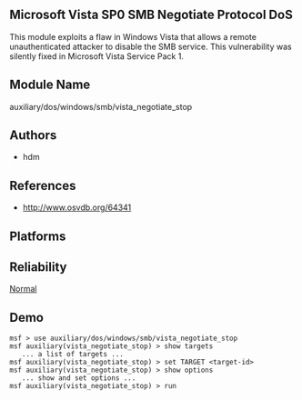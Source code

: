 ## Microsoft Vista SP0 SMB Negotiate Protocol DoS

This module exploits a flaw in Windows Vista that allows a 
remote unauthenticated attacker to disable the SMB service. 
This vulnerability was silently fixed in Microsoft Vista 
Service Pack 1.


## Module Name
auxiliary/dos/windows/smb/vista_negotiate_stop

## Authors
* hdm


## References
* http://www.osvdb.org/64341




## Platforms


## Reliability
[Normal](https://github.com/rapid7/metasploit-framework/wiki/Exploit-Ranking)

## Demo

```
msf > use auxiliary/dos/windows/smb/vista_negotiate_stop
msf auxiliary(vista_negotiate_stop) > show targets
   ... a list of targets ...
msf auxiliary(vista_negotiate_stop) > set TARGET <target-id>
msf auxiliary(vista_negotiate_stop) > show options
   ... show and set options ...
msf auxiliary(vista_negotiate_stop) > run
```
    
    